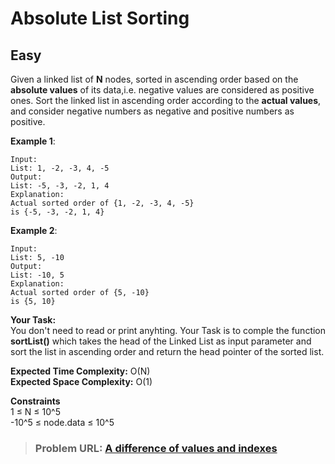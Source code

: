 # **Absolute List Sorting**

## **Easy**

Given a linked list of **N** nodes, sorted in ascending order based on the **absolute values** of its data,i.e. negative values are considered as positive ones. Sort the linked list in ascending order according to the **actual values**, and consider negative numbers as negative and positive numbers as positive.

**Example 1**:

```
Input:
List: 1, -2, -3, 4, -5
Output:
List: -5, -3, -2, 1, 4
Explanation:
Actual sorted order of {1, -2, -3, 4, -5}
is {-5, -3, -2, 1, 4}
```

**Example 2**:

```
Input:
List: 5, -10
Output:
List: -10, 5
Explanation:
Actual sorted order of {5, -10}
is {5, 10}
```

**Your Task:**  
You don't need to read or print anyhting. Your Task is to comple the function **sortList()** which takes the head of the Linked List as input parameter and sort the list in ascending order and return the head pointer of the sorted list.

**Expected Time Complexity:** O(N)  
**Expected Space Complexity:** O(1)

**Constraints**  
1 ≤ N ≤ 10^5  
-10^5 ≤ node.data ≤ 10^5

> ### **Problem URL: [A difference of values and indexes](https://www.lambdatest.com/free-online-tools/html-to-markdown-converter)**
